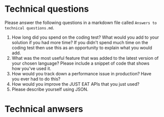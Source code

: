 # Technical questions

Please answer the following questions in a markdown file called `Answers to technical questions.md`.

1. How long did you spend on the coding test? What would you add to your solution if you had more time? If you didn't spend much time on the coding test then use this as an opportunity to explain what you would add.
2. What was the most useful feature that was added to the latest version of your chosen language? Please include a snippet of code that shows how you've used it.
3. How would you track down a performance issue in production? Have you ever had to do this?
4. How would you improve the JUST EAT APIs that you just used?
5. Please describe yourself using JSON.

# Technical anwsers